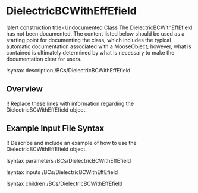 # DielectricBCWithEffEfield

!alert construction title=Undocumented Class
The DielectricBCWithEffEfield has not been documented. The content listed below should be used as a starting point for
documenting the class, which includes the typical automatic documentation associated with a
MooseObject; however, what is contained is ultimately determined by what is necessary to make the
documentation clear for users.

!syntax description /BCs/DielectricBCWithEffEfield

## Overview

!! Replace these lines with information regarding the DielectricBCWithEffEfield object.

## Example Input File Syntax

!! Describe and include an example of how to use the DielectricBCWithEffEfield object.

!syntax parameters /BCs/DielectricBCWithEffEfield

!syntax inputs /BCs/DielectricBCWithEffEfield

!syntax children /BCs/DielectricBCWithEffEfield
